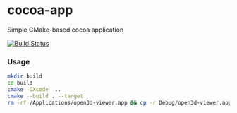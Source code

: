 cocoa-app
=========

Simple CMake-based cocoa application

[![Build Status](https://travis-ci.org/forexample/cocoa-app.png?branch=master)](https://travis-ci.org/forexample/cocoa-app)

### Usage
```bash
mkdir build
cd build
cmake -GXcode  ..
cmake --build . --target
rm -rf /Applications/open3d-viewer.app && cp -r Debug/open3d-viewer.app /Applications
```
